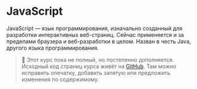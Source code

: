 # JavaScript

JavaScript — язык программирования, изначально созданный для разработки интерактивных веб-страниц. Сейчас применяется и за пределами браузера и веб-разработки в целом. Назван в честь Java, другого языка программирования.

> 🚩 Этот курс пока не полный, но постепенно дополняется. Исходный код страниц курса живёт на [GitHub](https://github.com/jvstme/grasp-webdev). Там можно исправить опечатку, добавить запятую или предложить изменения по содержимому.
